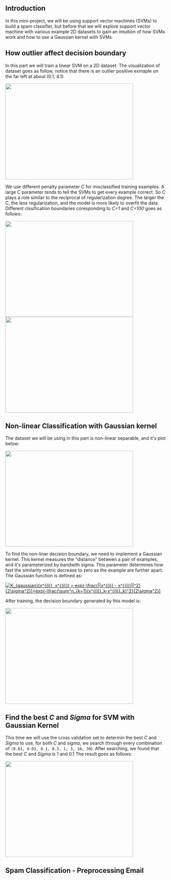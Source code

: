 ## Introduction

In this mini-project, we will be using support vector machines (SVMs) to build a spam classifier, but before that we will explore
support vector machine with various example 2D datasets to gain an intuition of how SVMs work and how to use a Gaussian kernel
with SVMs. 

## How outlier affect decision boundary
In this part we will train a linear SVM on a 2D dataset. The visualization of dataset goes as follow, notice that there is an outlier
positive exmaple on the far left at about (0.1, 4.1)

<img src="https://user-images.githubusercontent.com/17235054/31854844-b8167644-b66d-11e7-8638-9cf817b12ee9.jpg" width="400" height="300">


We use different penalty parameter *C* for misclassified training examples. A large C parameter tends to tell the SVMs to 
get every example correct. So *C* plays a role similar to the reciprocal of regularization degree. The larger the C, the less
regularization, and the model is more likely to overfit the data. Different clssification boundaries coresponding to *C=1* and *C=100* 
goes as follows:

<img src="https://user-images.githubusercontent.com/17235054/31854935-c073c82c-b66e-11e7-8b02-1984b2771e9f.jpg" width=400 height=300>

<img src="https://user-images.githubusercontent.com/17235054/31854936-c07f332e-b66e-11e7-9611-89c26dfad3e5.jpg" width=400 height=300>


## Non-linear Classification with Gaussian kernel
The dataset we will be using in this part is non-linear separable, and it's plot below:

<img src="https://user-images.githubusercontent.com/17235054/31854995-9f016e64-b66f-11e7-95e3-5b69b71b7cfb.jpg" width=400 height=300>

To find the non-linar decision boundary, we need to implement a Gaussian kernel. This kernel measures the "distance" between 
a pair of examples, and it's parameterized by bandwith sigma. This parameter determines how fast the similarity metric decrease
to zero as the example are further apart. The Gaussian function is defined as:

<a href="https://www.codecogs.com/eqnedit.php?latex=K_{gaussian}(x^{(i)},&space;x^{(j)})&space;=&space;exp(-\frac{||x^{(i)}&space;-&space;x^{(j)}||^2}{2\sigma^2})=exp(-\frac{\sum^n_{k=1}(x^{(i)}_k-x^{(j)}_k)^2}{2\sigma^2})" target="_blank"><img src="https://latex.codecogs.com/gif.latex?K_{gaussian}(x^{(i)},&space;x^{(j)})&space;=&space;exp(-\frac{||x^{(i)}&space;-&space;x^{(j)}||^2}{2\sigma^2})=exp(-\frac{\sum^n_{k=1}(x^{(i)}_k-x^{(j)}_k)^2}{2\sigma^2})" title="K_{gaussian}(x^{(i)}, x^{(j)}) = exp(-\frac{||x^{(i)} - x^{(j)}||^2}{2\sigma^2})=exp(-\frac{\sum^n_{k=1}(x^{(i)}_k-x^{(j)}_k)^2}{2\sigma^2})" /></a>

After training, the decision boundary generated by this model is:

<img src="https://user-images.githubusercontent.com/17235054/31855246-75e1166e-b675-11e7-9fdd-7170415cc1bc.jpg" width=400 height=300>


## Find the best *C* and *Sigma* for SVM with Gaussian Kernel
This time we will use the cross validation set to determin the best *C* and *Sigma* to use, for both *C* and *sigma*, we search through
every combination of `(0.01, 0.03, 0.1, 0.3, 1, 3, 10, 30`). After searching, we found that the best *C* and *Sigma* is 1 and 0.1
The result goes as follows:

<img src="https://user-images.githubusercontent.com/17235054/31855322-e5f419fa-b676-11e7-8a29-0d9fc070f478.jpg" width=400 height=300>


## Spam Classification - Preprocessing Email
